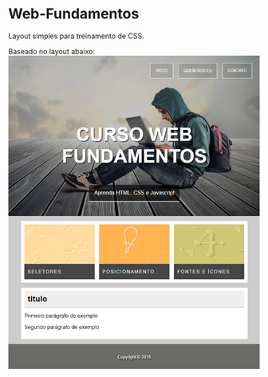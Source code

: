 # Web-Fundamentos
 Layout simples para treinamento de CSS.

Baseado no layout abaixo: 
<img src="imagens/Screenshot.png" alt="Layout base"> 